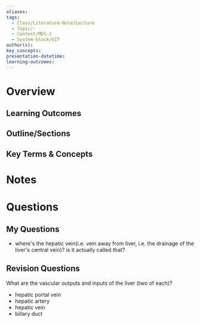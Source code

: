 ```yaml
---
aliases: 
tags:
  - Class/Literature-Note/Lecture
  - Topic/-
  - Context/MD1-2
  - System-block/GIT
author(s): 
key_concepts: 
presentation-datetime: 
learning-outcomes:
---
```



# Overview
## Learning Outcomes

## Outline/Sections

## Key Terms & Concepts


# Notes


# Questions

## My Questions
- where's the hepatic vein(i.e. vein away from liver, i.e. the drainage of the liver's central vein)? is it actually called that?
## Revision Questions
What are the vascular outputs and inputs of the liver (two of each)?
- hepatic portal vein
- hepatic artery
- hepatic vein
- billary duct



